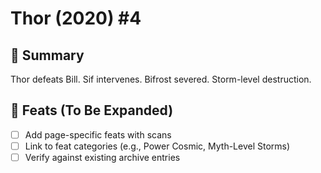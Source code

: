 # Thor (2020) #4

## 📖 Summary
Thor defeats Bill. Sif intervenes. Bifrost severed. Storm-level destruction.

## 🔹 Feats (To Be Expanded)
- [ ] Add page-specific feats with scans
- [ ] Link to feat categories (e.g., Power Cosmic, Myth-Level Storms)
- [ ] Verify against existing archive entries